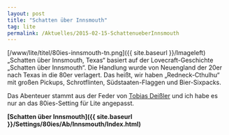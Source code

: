 ```yaml
---
layout: post
title: "Schatten über Innsmouth"
tag: lite
permalink: /Aktuelles/2015-02-15-SchattenueberInnsmouth
---
```



[/www/lite/titel/80ies-innsmouth-tn.png]({{ site.baseurl }}/Imageleft)&bdquo;Schatten über Innsmouth, Texas&ldquo; basiert auf der Lovecraft-Geschichte &bdquo;Schatten über Innsmouth&ldquo;. Die Handlung wurde von Neuengland der 20er nach Texas in die 80er verlagert. Das heißt, wir haben &bdquo;Redneck-Cthulhu&ldquo; mit großen Pickups, Schrotflinten, Südstaaten-Flaggen und Bier-Sixpacks.

Das Abenteuer stammt aus der Feder von [Tobias Deißler](http://randpatrouille.de/Abenteuer.xhtml) und ich habe es nur an das 80ies-Setting für Lite angepasst.

**[Schatten über Innsmouth]({{ site.baseurl }}/Settings/80ies/Ab/Innsmouth/Index.html)**


